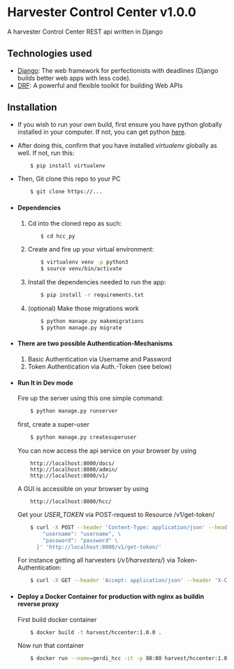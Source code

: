 # Harvester Control Center v1.0.0
A harvester Control Center REST api written in Django

## Technologies used
* [Django](https://www.djangoproject.com/): The web framework for perfectionists with deadlines (Django builds better web apps with less code).
* [DRF](https://www.django-rest-framework.org/): A powerful and flexible toolkit for building Web APIs


## Installation
* If you wish to run your own build, first ensure you have python globally installed in your computer. If not, you can get python [here](https://www.python.org").
* After doing this, confirm that you have installed _virtualenv_ globally as well. If not, run this:
    ```bash
        $ pip install virtualenv
    ```

* Then, Git clone this repo to your PC
    ```bash
        $ git clone https://...
    ```

* #### Dependencies
    1. Cd into the cloned repo as such:
        ```bash
            $ cd hcc_py
        ```
    2. Create and fire up your virtual environment:
        ```bash
            $ virtualenv venv -p python3
            $ source venv/bin/activate
        ```
    3. Install the dependencies needed to run the app:
        ```bash
            $ pip install -r requirements.txt
        ```
    4. (optional) Make those migrations work
        ```bash
            $ python manage.py makemigrations
            $ python manage.py migrate
        ```

* #### There are two possible Authentication-Mechanisms
    1. Basic Authentication via Username and Password
    2. Token Authentication via Auth.-Token (see below)

* #### Run It in Dev mode
    Fire up the server using this one simple command:
    ```bash
        $ python manage.py runserver
    ```

    first, create a super-user
    ```bash
        $ python manage.py createsuperuser
    ```

    You can now access the api service on your browser by using
    ```
        http://localhost:8000/docs/
        http://localhost:8000/admin/
        http://localhost:8000/v1/
    ```
    
    A GUI is accessible on your browser by using
    ```
        http://localhost:8000/hcc/
    ```

    Get your _USER_TOKEN_ via POST-request to Resource /v1/get-token/
    ```bash
        $ curl -X POST --header 'Content-Type: application/json' --header 'Accept: application/json' -d '{ \
            "username": "username", \
            "password": "password" \
          }' 'http://localhost:8000/v1/get-token/'
    ```

    For instance getting all harvesters (_/v1/harvesters/_) via Token-Authentication:
    ```bash
        $ curl -X GET --header 'Accept: application/json' --header 'X-CSRFToken: AJcweNkQirt51Z2lg0c94FujhSNYFiu5grZLR2N4D8r1X2wrUaUlK8EOieEStFR9' --header 'Authorization: Basic [USER_TOKEN]' 'http://localhost:8000/v1/harvesters/'
    ```

* #### Deploy a Docker Container for production with nginx as buildin reverse proxy
    First build docker container
    ```bash
        $ docker build -t harvest/hccenter:1.0.0 .
    ````
    Now run that container
    ```bash
        $ docker run --name=gerdi_hcc -it -p 80:80 harvest/hccenter:1.0.0
    ```
